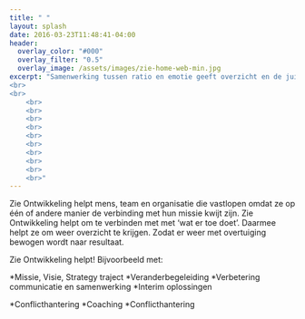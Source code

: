 ```yaml
---
title: " "
layout: splash
date: 2016-03-23T11:48:41-04:00
header:
  overlay_color: "#000"
  overlay_filter: "0.5"
  overlay_image: /assets/images/zie-home-web-min.jpg
excerpt: "Samenwerking tussen ratio en emotie geeft overzicht en de juiste energie 
<br>
<br>
	<br>
	<br>
	<br>
	<br>
	<br>
	<br>
	<br>
	<br>	
	<br>
	<br>"
---
```


Zie Ontwikkeling helpt mens, team en organisatie die vastlopen omdat ze op één of andere manier de verbinding met hun missie kwijt zijn. Zie Ontwikkeling helpt om te verbinden met met ‘wat er toe doet’. Daarmee helpt ze om weer overzicht te krijgen. Zodat er weer met overtuiging bewogen wordt naar resultaat. 


Zie Ontwikkeling helpt! Bijvoorbeeld met:

*Missie, Visie, Strategy traject
*Veranderbegeleiding
*Verbetering communicatie en samenwerking
*Interim oplossingen

*Conflicthantering
*Coaching
*Conflicthantering


